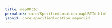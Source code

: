 ```yaml
---
title: mapURIId
permalink: core/SpecifiedLocation.mapURIId.html
jsonid: core_specifiedlocation_mapuriid
---
```

